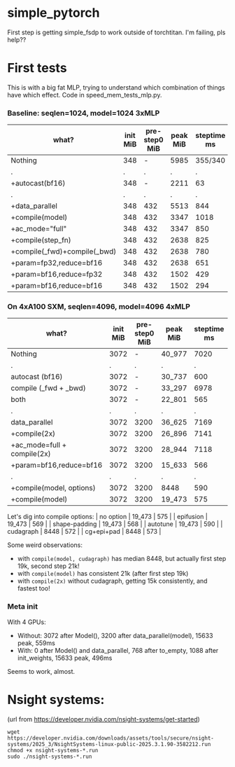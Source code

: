 # simple_pytorch

First step is getting simple_fsdp to work outside of torchtitan. I'm failing, pls help??

# First tests

This is with a big fat MLP, trying to understand which combination of things
have which effect. Code in speed_mem_tests_mlp.py.

### Baseline: seqlen=1024, model=1024 3xMLP

| what? | init MiB | pre-step0 MiB | peak MiB | steptime ms |
|-------|----------|---------------|----------|-------------|
| Nothing                      | 348 |  -  | 5985 | 355/340 |
| . | . | . | . | . |
| +autocast(bf16)              | 348 |  -  | 2211 | 63 |
| . | . | . | . | . |
| +data_parallel               | 348 | 432 | 5513 | 844 |
| +compile(model)              | 348 | 432 | 3347 | 1018 |
| +ac_mode="full"              | 348 | 432 | 3347 | 850 |
| +compile(step_fn)            | 348 | 432 | 2638 | 825 |
| +compile(_fwd)+compile(_bwd) | 348 | 432 | 2638 | 780 |
| +param=fp32,reduce=bf16      | 348 | 432 | 2638 | 651 |
| +param=bf16,reduce=fp32      | 348 | 432 | 1502 | 429 |
| +param=bf16,reduce=bf16      | 348 | 432 | 1502 | 294 |

### On 4xA100 SXM, seqlen=4096, model=4096 4xMLP

|          what?               | init MiB | pre-step0 MiB | peak MiB | steptime ms |
|------------------------------|----------|---------------|----------|-------------|
| Nothing                      |   3072   |      -        | 40_977   | 7020        |
| . | . | . | . | . |
| autocast (bf16)              |   3072   |      -        | 30_737   | 600         |
| compile (_fwd + _bwd)        |   3072   |      -        | 33_297   | 6978        |
| both                         |   3072   |      -        | 22_801   | 565         |
| . | . | . | . | . |
| data_parallel                |   3072   |    3200       | 36_625   | 7169        |
| +compile(2x)                 |   3072   |    3200       | 26_896   | 7141        |
| +ac_mode=full + compile(2x)  |   3072   |    3200       | 28_944   | 7118        |
| +param=bf16,reduce=bf16      |   3072   |    3200       | 15_633   | 566         |
| . | . | . | . | . |
| +compile(model, options)     |   3072   |    3200       | 8448     | 590         |
| +compile(model)              |   3072   |    3200       | 19_473   | 575         |

Let's dig into compile options:
| no option     | 19_473 | 575 |
| epifusion     | 19_473 | 569 |
| shape-padding | 19_473 | 568 |
| autotune      | 19_473 | 590 |
| cudagraph     |   8448 | 572 |
| cg+epi+pad    |   8448 | 573 |

Some weird observations:
- with `compile(model, cudagraph)` has median 8448, but actually first step 19k, second step 21k!
- with `compile(model)` has consistent 21k (after first step 19k)
- with `compile(2x)` without cudagraph, getting 15k consistently, and fastest too!

### Meta init

With 4 GPUs:
- Without: 3072 after Model(), 3200 after data_parallel(model), 15633 peak, 559ms
- With: 0 after Model() and data_parallel, 768 after to_empty, 1088 after init_weights, 15633 peak, 496ms

Seems to work, almost.


# Nsight systems:

(url from https://developer.nvidia.com/nsight-systems/get-started)

```
wget https://developer.nvidia.com/downloads/assets/tools/secure/nsight-systems/2025_3/NsightSystems-linux-public-2025.3.1.90-3582212.run
chmod +x nsight-systems-*.run
sudo ./nsight-systems-*.run
```
